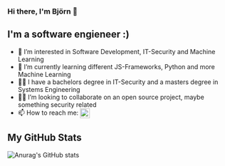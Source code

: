 ### Hi there, I'm Björn 👋

## I'm a software engieneer :)
- 👀 I’m interested in Software Development, IT-Security and Machine Learning
- 🌱 I’m currently learning different JS-Frameworks, Python and more Machine Learning
- 👨‍🎓 I have a bachelors degree in IT-Security and a masters degree in Systems Engineering
- 👨‍💻 I’m looking to collaborate on an open source project, maybe something security related
- 📫 How to reach me: [<img align="center" alt="bjoernpy | LinkedIn" width="22px" src="https://allfacebook.de/wp-content/uploads/2020/02/LI-In-Bug.png" />][linkedin]


[linkedin]: https://www.linkedin.de/in/bjoern-hager/

## My GitHub Stats

![Anurag's GitHub stats](https://github-readme-stats.vercel.app/api?username=bjoernpy&show_icons=true&theme=vision-friendly-dark)
